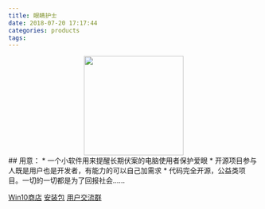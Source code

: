 ```yaml
---
title: 眼睛护士
date: 2018-07-20 17:17:44
categories: products
tags:
---
```


<center><img  style="display:inline !important;width:200px;height:200px" src="https://mscoder.cn/res/imgs/products/logo_eyenurse.png"/></center>
## 用意：
* 一个小软件用来提醒长期伏案的电脑使用者保护爱眼
* 开源项目参与人既是用户也是开发者，有能力的可以自己加需求
* 代码完全开源，公益类项目。一切的一切都是为了回报社会......

[Win10商店](https://www.microsoft.com/zh-cn/p/%E7%9C%BC%E7%9D%9B%E6%8A%A4%E5%A3%AB/9np76pb0d07c?rtc=1)
[安装包](https://github.com/MscoderStudio/EyeNurse/releases)
[用户交流群](/about/contact.html)
